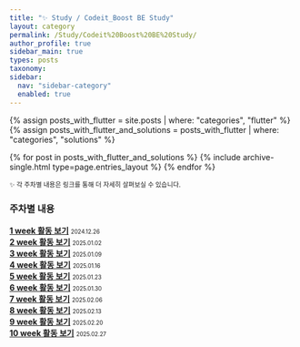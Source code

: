 ```yaml
---
title: "✨ Study / Codeit_Boost BE Study"
layout: category
permalink: /Study/Codeit%20Boost%20BE%20Study/
author_profile: true
sidebar_main: true
types: posts
taxonomy:
sidebar:
  nav: "sidebar-category"
  enabled: true
---
```


{% assign posts_with_flutter = site.posts | where: "categories", "flutter" %}
{% assign posts_with_flutter_and_solutions = posts_with_flutter | where: "categories", "solutions" %}

{% for post in posts_with_flutter_and_solutions %}
  {% include archive-single.html type=page.entries_layout %}
{% endfor %}




<span style="font-size:80%">✨ 각 주차별 내용은 링크를 통해 더 자세히 살펴보실 수 있습니다.</span><br>  


### 주차별 내용

**[1 week 활동 보기](/Study/codeit-details/1week)**
<span style="font-size:70%">2024.12.26</span><br>
**[2 week 활동 보기](/Study/codeit-details/2week)**
<span style="font-size:70%">2025.01.02</span><br>
**[3 week 활동 보기](/Study/codeit-details/3week)**
<span style="font-size:70%">2025.01.09</span><br>
**[4 week 활동 보기](/Study/codeit-details/4week)**
<span style="font-size:70%">2025.01.16</span><br>
**[5 week 활동 보기](/Study/codeit-details/5week)**
<span style="font-size:70%">2025.01.23</span><br>
**[6 week 활동 보기](/Study/codeit-details/6week)**
<span style="font-size:70%">2025.01.30</span><br>
**[7 week 활동 보기](/Study/codeit-details/7week)**
<span style="font-size:70%">2025.02.06</span><br>
**[8 week 활동 보기](/Study/codeit-details/8week)**
<span style="font-size:70%">2025.02.13</span><br>
**[9 week 활동 보기](/Study/codeit-details/9week)**
<span style="font-size:70%">2025.02.20</span><br>
**[10 week 활동 보기](/Study/codeit-details/10week)**
<span style="font-size:70%">2025.02.27</span><br/>  


<br/>
